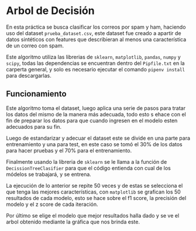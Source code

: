 # Arbol de Decisión 

En esta práctica se busca clasificar los correos por spam y ham, haciendo uso del dataset `prueba_dataset.csv`, este dataset fue creado a apartir de datos sintéticos con features que describieran al menos una característica de un correo con spam.

Este algoritmo utiliza las librerias de `sklearn`, `matplotlib`, `pandas`, `numpy` y `scipy`, todas las dependencias se encuentran dentro del `Pipfile.txt` en la carperta general, y solo es necesario ejecutar el comando `pipenv install` para descargarlas.

## Funcionamiento

Este algoritmo toma el dataset, luego aplica una serie de pasos para tratar los datos del mismo de la manera más adecuada, todo esto s ehace con el fin de preparar los datos para que cuando ingresen en el modelo esten adecuados para su fin.

Luego de estandarizar y adecuar el dataset este se divide en una parte para entrenamiento y una para test, en este caso se tomó el 30% de los datos para hacer pruebas y el 70% para el entrenamiento.

Finalmente usando la libreria de `sklearn` se le llama a la función de `DecissionTreeClasifier` para que el código entienda con cual de los módelos se trabajará, y se entrena.

La ejecución de lo anterior se repite 50 veces y de estas se selecciona el que tenga las mejores características, con `matplotlib` se grafican los 50 resultados de cada modelo, esto se hace sobre el f1 score, la precisión del modelo y el z score de cada iteración.

Por último se elige el modelo que mejor resultados halla dado y se ve el arbol obtenido mediante la gráfica que nos brinda este.